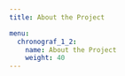 ```yaml
---
title: About the Project

menu:
  chronograf_1_2:
    name: About the Project
    weight: 40
---
```


